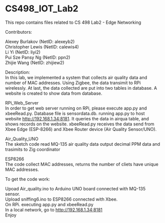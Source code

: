 # CS498_IOT_Lab2
This repo contains files related to CS 498 Lab2 - Edge Networking

Contributors:

Alexey Burlakov (NetID: alexeyb2) <br />
Christopher Lewis (NetID: calewis4) <br />
Li Yi (NetID: liyi2) <br />
Pui Sze Pansy Ng (NetID: ppn2) <br />
Zhijie Wang (NetID: zhijiew2) <br />

Description: <br />
In this lab, we implemented a system that collects air quality data and number of MAC addresses. Using Zigbee, the data transimit to RPi wirelessly. At last, the data collected are put into two tables in database. A website is created to show data from database.

RPi_Web_Server <br />
In order to get web server running on RPi, please execute app.py and xbeeRead.py. Database file is sensordata.db. running app.py to host website http://192.168.1.34:8181. It queries the data in airqua table, and shows records on the website. xbeeRead.py receives the data send from Xbee Edge (ESP-8266) and Xbee Router device (Air Quality Sensor/UNO). 

Air_Quality_UNO <br />
The sketch code read MQ-135 air quality data output decimal PPM data and trasimits to Zig coordinator

ESP8266 <br />
The code collect MAC addresses, returns the number of cliets have unique MAC addresses. 

To get the code work: <br />

Upoad Air_quality.ino to Arduino UNO board connected with MQ-135 sensor. <br />
Upload sniffing6.ino to ESP8266 connected with Xbee. <br />
On RPi. executing app.py and xbeeRead.py <br />
In a local network, go to http://192.168.1.34:8181 <br />
Enjoy <br />
